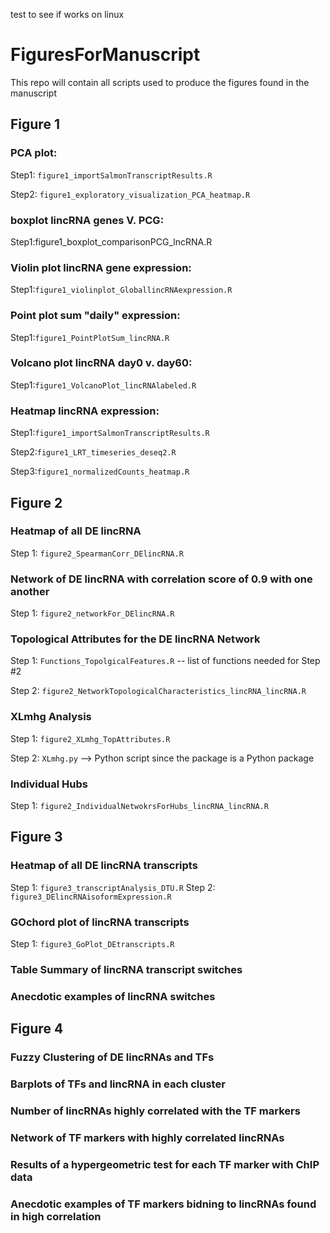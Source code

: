 
test to see if works on linux

# FiguresForManuscript

This repo will contain all scripts used to produce the figures found in the manuscript

## Figure 1

### PCA plot: 
Step1: `figure1_importSalmonTranscriptResults.R` 

Step2: `figure1_exploratory_visualization_PCA_heatmap.R`

### boxplot lincRNA genes V. PCG:
Step1:figure1_boxplot_comparisonPCG_lncRNA.R

### Violin plot lincRNA gene expression:
Step1:`figure1_violinplot_GloballincRNAexpression.R`

### Point plot sum "daily" expression:
Step1:`figure1_PointPlotSum_lincRNA.R`

### Volcano plot lincRNA day0 v. day60:
Step1:`figure1_VolcanoPlot_lincRNAlabeled.R`

### Heatmap lincRNA expression:
Step1:`figure1_importSalmonTranscriptResults.R` 

Step2:`figure1_LRT_timeseries_deseq2.R`

Step3:`figure1_normalizedCounts_heatmap.R`

## Figure 2

### Heatmap of all DE lincRNA
Step 1: `figure2_SpearmanCorr_DElincRNA.R`

### Network of DE lincRNA with correlation score of 0.9 with one another 
Step 1: `figure2_networkFor_DElincRNA.R`

### Topological Attributes for the DE lincRNA Network 
Step 1: `Functions_TopolgicalFeatures.R` -- list of functions needed for Step #2

Step 2: `figure2_NetworkTopologicalCharacteristics_lincRNA_lincRNA.R`

### XLmhg Analysis 
Step 1: `figure2_XLmhg_TopAttributes.R`

Step 2: `XLmhg.py` --> Python script since the package is a Python package 

### Individual Hubs
Step 1: `figure2_IndividualNetwokrsForHubs_lincRNA_lincRNA.R`

## Figure 3 

### Heatmap of all DE lincRNA transcripts 
Step 1: `figure3_transcriptAnalysis_DTU.R`
Step 2: `figure3_DElincRNAisoformExpression.R`

### GOchord plot of lincRNA transcripts 
Step 1: `figure3_GoPlot_DEtranscripts.R`

### Table Summary of lincRNA transcript switches 

### Anecdotic examples of lincRNA switches 

## Figure 4 

### Fuzzy Clustering of DE lincRNAs and TFs 

### Barplots of TFs and lincRNA in each cluster 

### Number of lincRNAs highly correlated with the TF markers 

### Network of TF markers with highly correlated lincRNAs 

### Results of a hypergeometric test for each TF marker with ChIP data

### Anecdotic examples of TF markers bidning to lincRNAs found in high correlation 
